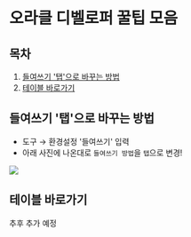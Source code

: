 # 오라클 디벨로퍼 꿀팁 모음

## 목차
1. [들여쓰기 '탭'으로 바꾸는 방법](#들여쓰기-탭으로-바꾸는-방법)
2. [테이블 바로가기](#들여쓰기-탭으로-바꾸는-방법)


## 들여쓰기 '탭'으로 바꾸는 방법
- 도구 &rightarrow; 환경설정 '들여쓰기' 입력 
- 아래 사진에 나온대로 `들여쓰기 방법`을 `탭`으로 변경!

![](https://velog.velcdn.com/images/djdjdddd/post/7f3c5519-8bfe-4686-801e-f857b87b1edd/image.png)



## 테이블 바로가기
추후 추가 예정